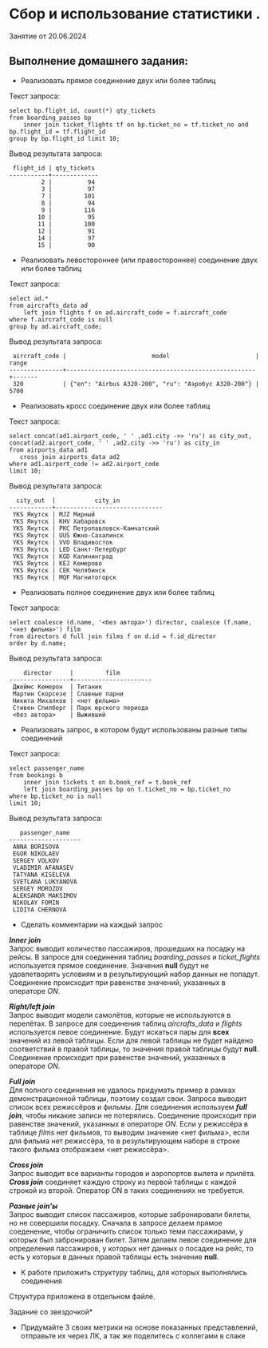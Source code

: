 # Сбор и использование статистики .

Занятие от 20.06.2024

## Выполнение домашнего задания:

 - Реализовать прямое соединение двух или более таблиц

Текст запроса:
```
select bp.flight_id, count(*) qty_tickets
from boarding_passes bp 
    inner join ticket_flights tf on bp.ticket_no = tf.ticket_no and bp.flight_id = tf.flight_id 
group by bp.flight_id limit 10;
```
Вывод результата запроса:
```
 flight_id | qty_tickets
-----------+-------------
         2 |          94
         3 |          97
         7 |         101
         8 |          94
         9 |         116
        10 |          95
        11 |         100
        12 |          91
        14 |          97
        15 |          90
```
 - Реализовать левостороннее (или правостороннее) соединение двух или более таблиц

Текст запроса:
```
select ad.*
from aircrafts_data ad
    left join flights f on ad.aircraft_code = f.aircraft_code
where f.aircraft_code is null
group by ad.aircraft_code;
```
Вывод результата запроса:
```
 aircraft_code |                        model                        | range
---------------+-----------------------------------------------------+-------
 320           | {"en": "Airbus A320-200", "ru": "Аэробус A320-200"} |  5700
```

 - Реализовать кросс соединение двух или более таблиц

Текст запроса:
 ```
select concat(ad1.airport_code, ' ' ,ad1.city ->> 'ru') as city_out, concat(ad2.airport_code, ' ' ,ad2.city ->> 'ru') as city_in 
from airports_data ad1 
    cross join airports_data ad2 
where ad1.airport_code != ad2.airport_code
limit 10;
```
Вывод результата запроса:
```
  city_out  |           city_in
------------+------------------------------
 YKS Якутск | MJZ Мирный
 YKS Якутск | KHV Хабаровск
 YKS Якутск | PKC Петропавловск-Камчатский
 YKS Якутск | UUS Южно-Сахалинск
 YKS Якутск | VVO Владивосток
 YKS Якутск | LED Санкт-Петербург
 YKS Якутск | KGD Калининград
 YKS Якутск | KEJ Кемерово
 YKS Якутск | CEK Челябинск
 YKS Якутск | MQF Магнитогорск
```
 - Реализовать полное соединение двух или более таблиц

Текст запроса:
```
select coalesce (d.name, '<без автора>') director, coalesce (f.name, '<нет фильма>') film
from directors d full join films f on d.id = f.id_director
order by d.name;
```
Вывод результата запроса:
```
    director     |         film
-----------------+----------------------
 Джеймс Кемерон  | Титаник
 Мартин Скорсезе | Славные парни
 Никита Михалков | <нет фильма>
 Стивен Спилберг | Парк юрского периода
 <без автора>    | Выживший
```
 - Реализовать запрос, в котором будут использованы разные типы соединений

Текст запроса:
```
select passenger_name
from bookings b 
	inner join tickets t on b.book_ref = t.book_ref
	left join boarding_passes bp on t.ticket_no = bp.ticket_no 
where bp.ticket_no is null
limit 10;
```
Вывод результата запроса:
```
   passenger_name
--------------------
 ANNA BORISOVA
 EGOR NIKOLAEV
 SERGEY VOLKOV
 VLADIMIR AFANASEV
 TATYANA KISELEVA
 SVETLANA LUKYANOVA
 SERGEY MOROZOV
 ALEKSANDR MAKSIMOV
 NIKOLAY FOMIN
 LIDIYA CHERNOVA
```
 - Сделать комментарии на каждый запрос

***Inner join***\
Запрос выводит количество пассажиров, прошедших на посадку на рейсы. В запросе для соединения таблиц *boarding_passes* и *ticket_flights* используется прямое соединение. Значения **null** будут не удовлетворять условиям и в результирующий набор данных не попадут. Соединение происходит при равенстве значений, указанных в операторе *ON*.

***Right/left join***\
Запрос выводит модели самолётов, которые не используются в перелётах. В запросе для соединения таблиц *aircrafts_data* и *flights* используется левое соединение. Будут искаться пары для **всех** значений из левой таблицы. Если для левой таблицы не будет найдено соответствий в правой таблицы, то значения правой таблицы будут **null**. Соединение происходит при равенстве значений, указанных в операторе *ON*.

***Full join***\
Для полного соединения не удалось придумать пример в рамках демонстрационной таблицы, поэтому создал свои. Запроса выводит список всех режиссёров и фильмы. Для соединения используем ***full join***, чтобы никакие записи не потерялись. Соединение происходит при равенстве значений, указанных в операторе *ON*. Если у режиссёра в таблице *films* нет фильмов, то выводим значение <нет фильма>, если для фильма нет режиссёра, то в результирующем наборе в строке такого фильма отображаем <нет режиссёра>.

***Cross join***\
Запрос выводит все варианты городов и аэропортов вылета и прилёта. ***Cross join*** соединяет каждую строку из первой таблицы с каждой строкой из второй. Оператор ON в таких соединениях не требуется.

***Разные join'ы***\
Запрос выводит список пассажиров, которые забронировали билеты, но не совершили посадку. Сначала в запросе делаем прямое соеденение, чтобы ограничить список только теми пассажирами, у которых был забронирован билет. Затем делаем левое соединение для определения пассажиров, у которых нет данных о посадке на рейс, то есть у которых в данных правой таблицы есть значение **null**.

 - К работе приложить структуру таблиц, для которых выполнялись соединения

Структура приложена в отдельном файле.

Задание со звездочкой*
 - Придумайте 3 своих метрики на основе показанных представлений, отправьте их через ЛК, а так же поделитесь с коллегами в слаке